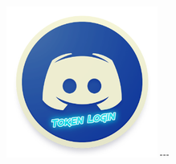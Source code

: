 <img src="https://raw.githubusercontent.com/CoSeR-Source/DC-Token-Login/master/Resources/DC%20Token%20Login.png" height=300 alt="">
---
